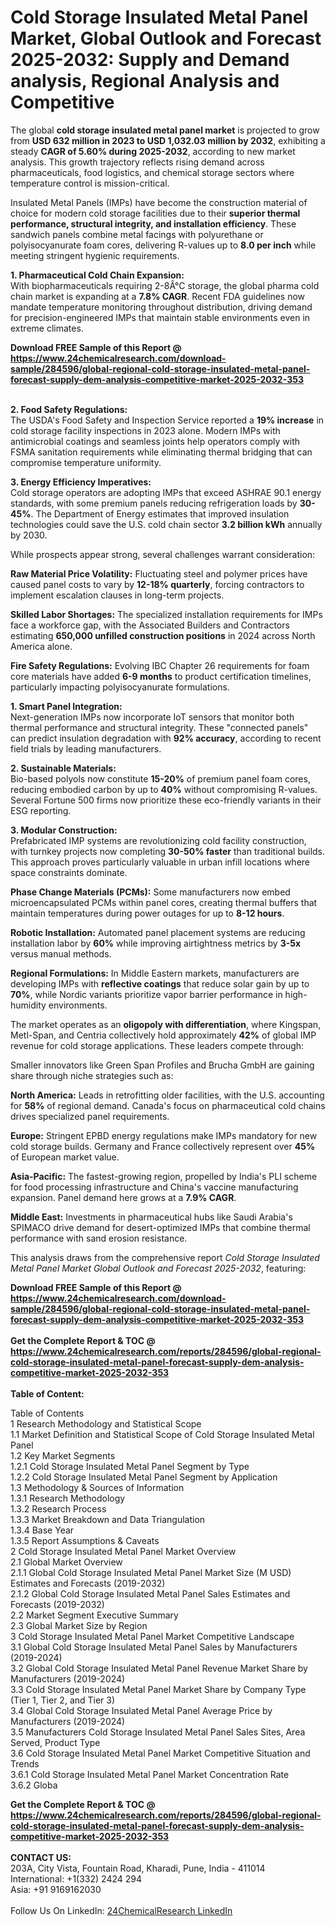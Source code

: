 <h1>Cold Storage Insulated Metal Panel Market, Global Outlook and Forecast 2025-2032: Supply and Demand analysis, Regional Analysis and Competitive</h1><p>The global <strong>cold storage insulated metal panel market</strong> is projected to grow from <strong>USD 632 million in 2023 to USD 1,032.03 million by 2032</strong>, exhibiting a steady <strong>CAGR of 5.60% during 2025-2032</strong>, according to new market analysis. This growth trajectory reflects rising demand across pharmaceuticals, food logistics, and chemical storage sectors where temperature control is mission-critical.</p><p>Insulated Metal Panels (IMPs) have become the construction material of choice for modern cold storage facilities due to their <strong>superior thermal performance, structural integrity, and installation efficiency</strong>. These sandwich panels combine metal facings with polyurethane or polyisocyanurate foam cores, delivering R-values up to <strong>8.0 per inch</strong> while meeting stringent hygienic requirements.</p><p><strong>1. Pharmaceutical Cold Chain Expansion:</strong><br>
With biopharmaceuticals requiring 2-8Â°C storage, the global pharma cold chain market is expanding at a <strong>7.8% CAGR</strong>. Recent FDA guidelines now mandate temperature monitoring throughout distribution, driving demand for precision-engineered IMPs that maintain stable environments even in extreme climates.</p><div><b>Download FREE Sample of this Report @ 
            <a href="https://www.24chemicalresearch.com/download-sample/284596/global-regional-cold-storage-insulated-metal-panel-forecast-supply-dem-analysis-competitive-market-2025-2032-353">
            https://www.24chemicalresearch.com/download-sample/284596/global-regional-cold-storage-insulated-metal-panel-forecast-supply-dem-analysis-competitive-market-2025-2032-353</a></b></div><br><p><strong>2. Food Safety Regulations:</strong><br>
The USDA's Food Safety and Inspection Service reported a <strong>19% increase</strong> in cold storage facility inspections in 2023 alone. Modern IMPs with antimicrobial coatings and seamless joints help operators comply with FSMA sanitation requirements while eliminating thermal bridging that can compromise temperature uniformity.</p><p><strong>3. Energy Efficiency Imperatives:</strong><br>
Cold storage operators are adopting IMPs that exceed ASHRAE 90.1 energy standards, with some premium panels reducing refrigeration loads by <strong>30-45%</strong>. The Department of Energy estimates that improved insulation technologies could save the U.S. cold chain sector <strong>3.2 billion kWh</strong> annually by 2030.</p><p>While prospects appear strong, several challenges warrant consideration:</p><p><strong>Raw Material Price Volatility:</strong> Fluctuating steel and polymer prices have caused panel costs to vary by <strong>12-18% quarterly</strong>, forcing contractors to implement escalation clauses in long-term projects.</p><p><strong>Skilled Labor Shortages:</strong> The specialized installation requirements for IMPs face a workforce gap, with the Associated Builders and Contractors estimating <strong>650,000 unfilled construction positions</strong> in 2024 across North America alone.</p><p><strong>Fire Safety Regulations:</strong> Evolving IBC Chapter 26 requirements for foam core materials have added <strong>6-9 months</strong> to product certification timelines, particularly impacting polyisocyanurate formulations.</p><p><strong>1. Smart Panel Integration:</strong><br>
Next-generation IMPs now incorporate IoT sensors that monitor both thermal performance and structural integrity. These "connected panels" can predict insulation degradation with <strong>92% accuracy</strong>, according to recent field trials by leading manufacturers.</p><p><strong>2. Sustainable Materials:</strong><br>
Bio-based polyols now constitute <strong>15-20%</strong> of premium panel foam cores, reducing embodied carbon by up to <strong>40%</strong> without compromising R-values. Several Fortune 500 firms now prioritize these eco-friendly variants in their ESG reporting.</p><p><strong>3. Modular Construction:</strong><br>
Prefabricated IMP systems are revolutionizing cold facility construction, with turnkey projects now completing <strong>30-50% faster</strong> than traditional builds. This approach proves particularly valuable in urban infill locations where space constraints dominate.</p><p><strong>Phase Change Materials (PCMs):</strong> Some manufacturers now embed microencapsulated PCMs within panel cores, creating thermal buffers that maintain temperatures during power outages for up to <strong>8-12 hours</strong>.</p><p><strong>Robotic Installation:</strong> Automated panel placement systems are reducing installation labor by <strong>60%</strong> while improving airtightness metrics by <strong>3-5x</strong> versus manual methods.</p><p><strong>Regional Formulations:</strong> In Middle Eastern markets, manufacturers are developing IMPs with <strong>reflective coatings</strong> that reduce solar gain by up to <strong>70%</strong>, while Nordic variants prioritize vapor barrier performance in high-humidity environments.</p><p>The market operates as an <strong>oligopoly with differentiation</strong>, where Kingspan, Metl-Span, and Centria collectively hold approximately <strong>42%</strong> of global IMP revenue for cold storage applications. These leaders compete through:</p><p>Smaller innovators like Green Span Profiles and Brucha GmbH are gaining share through niche strategies such as:</p><p><strong>North America:</strong> Leads in retrofitting older facilities, with the U.S. accounting for <strong>58%</strong> of regional demand. Canada's focus on pharmaceutical cold chains drives specialized panel requirements.</p><p><strong>Europe:</strong> Stringent EPBD energy regulations make IMPs mandatory for new cold storage builds. Germany and France collectively represent over <strong>45%</strong> of European market value.</p><p><strong>Asia-Pacific:</strong> The fastest-growing region, propelled by India's PLI scheme for food processing infrastructure and China's vaccine manufacturing expansion. Panel demand here grows at a <strong>7.9% CAGR</strong>.</p><p><strong>Middle East:</strong> Investments in pharmaceutical hubs like Saudi Arabia's SPIMACO drive demand for desert-optimized IMPs that combine thermal performance with sand erosion resistance.</p><p>This analysis draws from the comprehensive report <em>Cold Storage Insulated Metal Panel Market Global Outlook and Forecast 2025-2032</em>, featuring:</p><div><b>Download FREE Sample of this Report @ 
            <a href="https://www.24chemicalresearch.com/download-sample/284596/global-regional-cold-storage-insulated-metal-panel-forecast-supply-dem-analysis-competitive-market-2025-2032-353">
            https://www.24chemicalresearch.com/download-sample/284596/global-regional-cold-storage-insulated-metal-panel-forecast-supply-dem-analysis-competitive-market-2025-2032-353</a></b></div><br><div><b>Get the Complete Report & TOC @ 
            <a href="https://www.24chemicalresearch.com/reports/284596/global-regional-cold-storage-insulated-metal-panel-forecast-supply-dem-analysis-competitive-market-2025-2032-353">
            https://www.24chemicalresearch.com/reports/284596/global-regional-cold-storage-insulated-metal-panel-forecast-supply-dem-analysis-competitive-market-2025-2032-353</a></b></div><br>
            <b>Table of Content:</b><p>Table of Contents<br />
1 Research Methodology and Statistical Scope<br />
1.1 Market Definition and Statistical Scope of Cold Storage Insulated Metal Panel<br />
1.2 Key Market Segments<br />
1.2.1 Cold Storage Insulated Metal Panel Segment by Type<br />
1.2.2 Cold Storage Insulated Metal Panel Segment by Application<br />
1.3 Methodology & Sources of Information<br />
1.3.1 Research Methodology<br />
1.3.2 Research Process<br />
1.3.3 Market Breakdown and Data Triangulation<br />
1.3.4 Base Year<br />
1.3.5 Report Assumptions & Caveats<br />
2 Cold Storage Insulated Metal Panel Market Overview<br />
2.1 Global Market Overview<br />
2.1.1 Global Cold Storage Insulated Metal Panel Market Size (M USD) Estimates and Forecasts (2019-2032)<br />
2.1.2 Global Cold Storage Insulated Metal Panel Sales Estimates and Forecasts (2019-2032)<br />
2.2 Market Segment Executive Summary<br />
2.3 Global Market Size by Region<br />
3 Cold Storage Insulated Metal Panel Market Competitive Landscape<br />
3.1 Global Cold Storage Insulated Metal Panel Sales by Manufacturers (2019-2024)<br />
3.2 Global Cold Storage Insulated Metal Panel Revenue Market Share by Manufacturers (2019-2024)<br />
3.3 Cold Storage Insulated Metal Panel Market Share by Company Type (Tier 1, Tier 2, and Tier 3)<br />
3.4 Global Cold Storage Insulated Metal Panel Average Price by Manufacturers (2019-2024)<br />
3.5 Manufacturers Cold Storage Insulated Metal Panel Sales Sites, Area Served, Product Type<br />
3.6 Cold Storage Insulated Metal Panel Market Competitive Situation and Trends<br />
3.6.1 Cold Storage Insulated Metal Panel Market Concentration Rate<br />
3.6.2 Globa</p><div><b>Get the Complete Report & TOC @ 
            <a href="https://www.24chemicalresearch.com/reports/284596/global-regional-cold-storage-insulated-metal-panel-forecast-supply-dem-analysis-competitive-market-2025-2032-353">
            https://www.24chemicalresearch.com/reports/284596/global-regional-cold-storage-insulated-metal-panel-forecast-supply-dem-analysis-competitive-market-2025-2032-353</a></b></div><br><b>CONTACT US:</b><br>
            203A, City Vista, Fountain Road, Kharadi, Pune, India - 411014<br>
            International: +1(332) 2424 294<br>
            Asia: +91 9169162030 <br><br>
            Follow Us On LinkedIn: <a href="https://www.linkedin.com/company/24chemicalresearch/">24ChemicalResearch LinkedIn</a>
